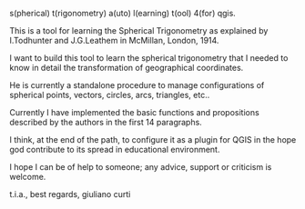 s(pherical) t(rigonometry) a(uto) l(earning) t(ool) 4(for) qgis.

This is a tool for learning the Spherical Trigonometry as explained by I.Todhunter and J.G.Leathem in McMillan, London, 1914.

I want to build this tool to learn the spherical trigonometry that I needed to know in detail the transformation of geographical coordinates.

He is currently a standalone procedure to manage configurations of spherical points, vectors, circles, arcs, triangles, etc..

Currently I have implemented the basic functions and propositions described by the authors in the first 14 paragraphs.

I think, at the end of the path, to configure it as a plugin for QGIS in the hope god contribute to its spread in educational environment.

I hope I can be of help to someone; any advice, support or criticism is welcome.

t.i.a., best regards,
giuliano curti
